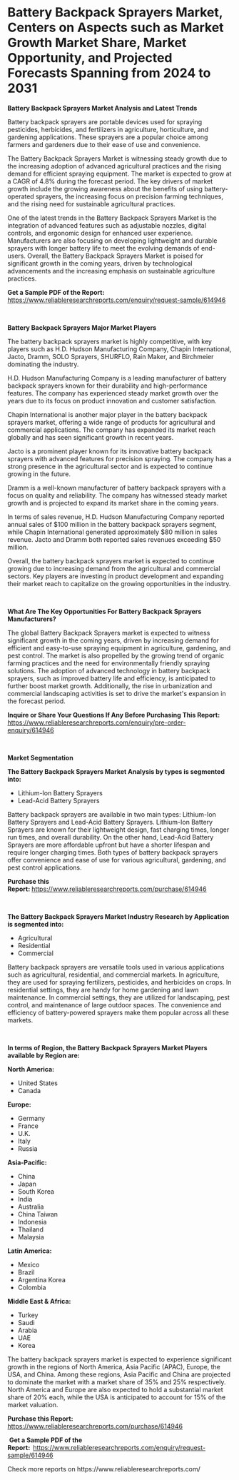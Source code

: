 <p><h1>Battery Backpack Sprayers Market, Centers on Aspects such as Market Growth Market Share, Market Opportunity, and Projected Forecasts Spanning from 2024 to 2031</h1></p><p><strong>Battery Backpack Sprayers Market Analysis and Latest Trends</strong></p>
<p><p>Battery backpack sprayers are portable devices used for spraying pesticides, herbicides, and fertilizers in agriculture, horticulture, and gardening applications. These sprayers are a popular choice among farmers and gardeners due to their ease of use and convenience.</p><p>The Battery Backpack Sprayers Market is witnessing steady growth due to the increasing adoption of advanced agricultural practices and the rising demand for efficient spraying equipment. The market is expected to grow at a CAGR of 4.8% during the forecast period. The key drivers of market growth include the growing awareness about the benefits of using battery-operated sprayers, the increasing focus on precision farming techniques, and the rising need for sustainable agricultural practices.</p><p>One of the latest trends in the Battery Backpack Sprayers Market is the integration of advanced features such as adjustable nozzles, digital controls, and ergonomic design for enhanced user experience. Manufacturers are also focusing on developing lightweight and durable sprayers with longer battery life to meet the evolving demands of end-users. Overall, the Battery Backpack Sprayers Market is poised for significant growth in the coming years, driven by technological advancements and the increasing emphasis on sustainable agriculture practices.</p></p>
<p><strong>Get a Sample PDF of the Report:&nbsp;</strong> <a href="https://www.reliableresearchreports.com/enquiry/request-sample/614946">https://www.reliableresearchreports.com/enquiry/request-sample/614946</a></p>
<p>&nbsp;</p>
<p><strong>Battery Backpack Sprayers Major Market Players</strong></p>
<p><p>The battery backpack sprayers market is highly competitive, with key players such as H.D. Hudson Manufacturing Company, Chapin International, Jacto, Dramm, SOLO Sprayers, SHURFLO, Rain Maker, and Birchmeier dominating the industry. </p><p>H.D. Hudson Manufacturing Company is a leading manufacturer of battery backpack sprayers known for their durability and high-performance features. The company has experienced steady market growth over the years due to its focus on product innovation and customer satisfaction.</p><p>Chapin International is another major player in the battery backpack sprayers market, offering a wide range of products for agricultural and commercial applications. The company has expanded its market reach globally and has seen significant growth in recent years.</p><p>Jacto is a prominent player known for its innovative battery backpack sprayers with advanced features for precision spraying. The company has a strong presence in the agricultural sector and is expected to continue growing in the future.</p><p>Dramm is a well-known manufacturer of battery backpack sprayers with a focus on quality and reliability. The company has witnessed steady market growth and is projected to expand its market share in the coming years.</p><p>In terms of sales revenue, H.D. Hudson Manufacturing Company reported annual sales of $100 million in the battery backpack sprayers segment, while Chapin International generated approximately $80 million in sales revenue. Jacto and Dramm both reported sales revenues exceeding $50 million.</p><p>Overall, the battery backpack sprayers market is expected to continue growing due to increasing demand from the agricultural and commercial sectors. Key players are investing in product development and expanding their market reach to capitalize on the growing opportunities in the industry.</p></p>
<p>&nbsp;</p>
<p><strong>What Are The Key Opportunities For Battery Backpack Sprayers Manufacturers?</strong></p>
<p><p>The global Battery Backpack Sprayers market is expected to witness significant growth in the coming years, driven by increasing demand for efficient and easy-to-use spraying equipment in agriculture, gardening, and pest control. The market is also propelled by the growing trend of organic farming practices and the need for environmentally friendly spraying solutions. The adoption of advanced technology in battery backpack sprayers, such as improved battery life and efficiency, is anticipated to further boost market growth. Additionally, the rise in urbanization and commercial landscaping activities is set to drive the market's expansion in the forecast period.</p></p>
<p><strong>Inquire or Share Your Questions If Any Before Purchasing This Report:</strong> <a href="https://www.reliableresearchreports.com/enquiry/pre-order-enquiry/614946">https://www.reliableresearchreports.com/enquiry/pre-order-enquiry/614946</a></p>
<p>&nbsp;</p>
<p><strong>Market Segmentation</strong></p>
<p><strong>The Battery Backpack Sprayers Market Analysis by types is segmented into:</strong></p>
<p><ul><li>Lithium-Ion Battery Sprayers</li><li>Lead-Acid Battery Sprayers</li></ul></p>
<p><p>Battery backpack sprayers are available in two main types: Lithium-Ion Battery Sprayers and Lead-Acid Battery Sprayers. Lithium-Ion Battery Sprayers are known for their lightweight design, fast charging times, longer run times, and overall durability. On the other hand, Lead-Acid Battery Sprayers are more affordable upfront but have a shorter lifespan and require longer charging times. Both types of battery backpack sprayers offer convenience and ease of use for various agricultural, gardening, and pest control applications.</p></p>
<p><strong>Purchase this Report:&nbsp;</strong><a href="https://www.reliableresearchreports.com/purchase/614946">https://www.reliableresearchreports.com/purchase/614946</a></p>
<p>&nbsp;</p>
<p><strong>The Battery Backpack Sprayers Market Industry Research by Application is segmented into:</strong></p>
<p><ul><li>Agricultural</li><li>Residential</li><li>Commercial</li></ul></p>
<p><p>Battery backpack sprayers are versatile tools used in various applications such as agricultural, residential, and commercial markets. In agriculture, they are used for spraying fertilizers, pesticides, and herbicides on crops. In residential settings, they are handy for home gardening and lawn maintenance. In commercial settings, they are utilized for landscaping, pest control, and maintenance of large outdoor spaces. The convenience and efficiency of battery-powered sprayers make them popular across all these markets.</p></p>
<p>&nbsp;</p>
<p><strong>In terms of Region, the Battery Backpack Sprayers Market Players available by Region are:</strong></p>
<p>
    <p> <strong> North America: </strong>
        <ul>
            <li>United States</li>
            <li>Canada</li>
        </ul>
        </p> 
    <p> <strong> Europe: </strong>
        <ul>
            <li>Germany</li>
            <li>France</li>
            <li>U.K.</li>
            <li>Italy</li>
            <li>Russia</li>
        </ul>
        </p> 
    <p> <strong> Asia-Pacific: </strong>
        <ul>
            <li>China</li>
            <li>Japan</li>
            <li>South Korea</li>
            <li>India</li>
            <li>Australia</li>
            <li>China Taiwan</li>
            <li>Indonesia</li>
            <li>Thailand</li>
            <li>Malaysia</li>
        </ul>
        </p> 
    <p> <strong> Latin America: </strong>
        <ul>
            <li>Mexico</li>
            <li>Brazil</li>
            <li>Argentina Korea</li>
            <li>Colombia</li>
        </ul>
        </p> 
    <p> <strong> Middle East & Africa: </strong>
        <ul>
            <li>Turkey</li>
            <li>Saudi</li>
            <li>Arabia</li>
            <li>UAE</li>
            <li>Korea</li>
        </ul>
    </p>
    </p>
<p><p>The battery backpack sprayers market is expected to experience significant growth in the regions of North America, Asia Pacific (APAC), Europe, the USA, and China. Among these regions, Asia Pacific and China are projected to dominate the market with a market share of 35% and 25% respectively. North America and Europe are also expected to hold a substantial market share of 20% each, while the USA is anticipated to account for 15% of the market valuation.</p></p>
<p><strong>Purchase this Report: </strong><a href="https://www.reliableresearchreports.com/purchase/614946">https://www.reliableresearchreports.com/purchase/614946</a></p>
<p>&nbsp;<strong>Get a Sample PDF of the Report:&nbsp;&nbsp;</strong><a href="https://www.reliableresearchreports.com/enquiry/request-sample/614946">https://www.reliableresearchreports.com/enquiry/request-sample/614946</a></p>
<p><strong></strong></p>
<p>Check more reports on https://www.reliableresearchreports.com/</p>